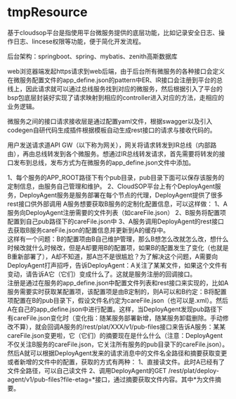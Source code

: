 # tmpResource

基于cloudsop平台是指使用平台微服务提供的底层功能，比如记录安全日志、操作日志、lincese权限等功能，便于简化开发流程。

后台架构：springboot、spring、mybatis、zenith高斯数据库

web浏览器端发起https请求到web后端，由于后台所有微服务的各种接口会定义在微服务配置文件的app_define.json的pattern中ER、IR接口会注册到平台的总线上，因此请求就可以通过总线服务找到对应的微服务，然后根据引入了平台的bsp包底层封装好实现了请求映射到相应的controller进入对应的方法，走相应的业务逻辑。

微服务之间的接口请求接收层是通过配置yaml文件，根据swagger以及引入codegen自研代码生成插件根据模板自动生成rest接口的请求与接收代码的。

用户发送请求道API GW（以下称为网关），网关将请求转发到IR总线（内部路由），再由总线转发到各个微服务。想通过IR总线转发请求，首先需要将转发的接口发布到总线，发布方式为在微服务的app_define.json文件中添加。

1、每个服务的APP_ROOT路径下有个pub目录，pub目录下面可以保存该服务的定制信息，由服务自己管理和维护。
2、CloudSOP平台上有个DeployAgent服务，DeployAgent服务是服务部署在每个节点的代理，DeployAgent提供了很多rest接口供外部调用
A服务想要获取B服务的定制化配置信息，可以这样做：
1、A服务向DeployAgent注册需要的文件列表（如careFile.json）
2、B服务将配置项配置到自己pub路径下的careFile.json中
3、A服务调用DeployAgent的rest接口去获取B服务careFile.json的配置信息并更新到A的缓存中。
<br>
  这样有一个问题：B的配置项由B自己维护管理，那么B想怎么改就怎么改，想什么时候改就什么时候改，但是A却要用B的配置项，如果B的配置发生了变化（也就是B重新部署了），A却不知道，那A岂不是很尴尬？为了解决这个问题，A需要向DeployAgent打声招呼，告诉DeployAgent：A关注了某某文件，如果这个文件有变动，请告诉A它（它们）变成什么了。这就是服务注册的回调接口。
<br>
  注册是通过在服务的app_define.json中配置文件列表和rest接口来实现的，比如A服务需要实时获取某配置项，该配置项是由B定制的，则A可以和B约定：B将配置项配置在B的pub目录下，假设文件名约定为careFile.json（也可以是.xml）。然后A在自己的app_define.json中进行配置。这样，当DeployAgent发现pub路径下有careFile.json变化时（变化指：随某服务部署新增，随某服务卸载删除。手动修改不算），就会回调A服务的/rest/plat/XXX/v1/pub-files接口来告诉A服务：某某careFile.json变更啦，它（它们）的摘要现在是什么什么（注意：DeployAgent不仅关注B服务的careFile.json，它关注所有服务的pub目录下的careFile.json）。然后A就可以根据DeployAgent发来的请求消息中的文件名全路径和摘要获取变更或者新增的文件中的配置，获取的方式有两种：
1、直接读文件。此时A已经有了文件全路径，可以自己读文件
2、调用DeployAgent的GET /rest/plat/deploy-agent/v1/pub-files?file-etag=\*接口，通过摘要获取文件内容。其中\*为文件摘要。
